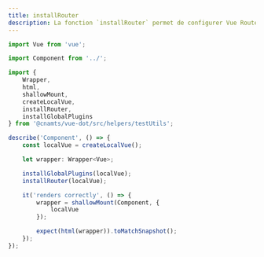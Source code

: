 ```yaml
---
title: installRouter
description: La fonction `installRouter` permet de configurer Vue Router sur une instance Vue.
---
```


<doc-tabs>

<doc-tab-item label="Utilisation">

```ts
import Vue from 'vue';

import Component from '../';

import {
	Wrapper,
	html,
	shallowMount,
	createLocalVue,
	installRouter,
	installGlobalPlugins
} from '@cnamts/vue-dot/src/helpers/testUtils';

describe('Component', () => {
	const localVue = createLocalVue();

	let wrapper: Wrapper<Vue>;

	installGlobalPlugins(localVue);
	installRouter(localVue);

	it('renders correctly', () => {
		wrapper = shallowMount(Component, {
			localVue
		});

		expect(html(wrapper)).toMatchSnapshot();
	});
});
```

</doc-tab-item>

<doc-tab-item label="API">
<doc-api name="unit-tests/install-router"></doc-api>
</doc-tab-item>

</doc-tabs>
